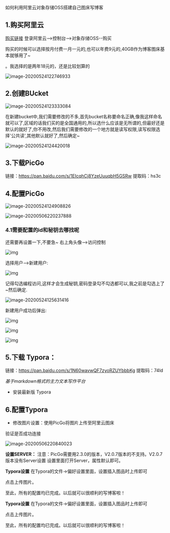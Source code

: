 如何利用阿里云对象存储OSS搭建自己图床写博客

## 1.购买阿里云

[购买阿里云]: https://yq.aliyun.com/error/notfound
 [购买链接](https://yq.aliyun.com/error/notfound)
登录阿里云-->控制台-->对象存储OSS--购买

购买的时候可以选择按月付费一月一元的,也可以年费9元的,40GB作为博客图床基本就够用了~

。我选择的是两年18元的，还是比较划算的

![image-20200524122746933](https://imgconvert.csdnimg.cn/aHR0cHM6Ly9teHN6cy5vc3MtY24tYmVpamluZy5hbGl5dW5jcy5jb20vaW1nL2ltYWdlLTIwMjAwNTI0MTIyNzQ2OTMzLnBuZw?x-oss-process=image/format,png)

## 2.创建BUcket

![image-20200524123333084](https://imgconvert.csdnimg.cn/aHR0cHM6Ly9teHN6cy5vc3MtY24tYmVpamluZy5hbGl5dW5jcy5jb20vaW1nL2ltYWdlLTIwMjAwNTI0MTIzMzMzMDg0LnBuZw?x-oss-process=image/format,png)


在新建bucket中,我们需要修改的不多,首先bucket名称要命名正确,像我这样命名就可以了,区域的话我们买的是全国通用的,所以选什么应该是无所谓的,但最好还是默认的就好了,你不用改,然后我们需要修改的一个地方就是读写权限,读写权限选择'公共读',其他默认就好了,然后确定~

![image-20200524124420018](https://imgconvert.csdnimg.cn/aHR0cHM6Ly9teHN6cy5vc3MtY24tYmVpamluZy5hbGl5dW5jcy5jb20vaW1nL2ltYWdlLTIwMjAwNTI0MTI0NDIwMDE4LnBuZw?x-oss-process=image/format,png)

## 3.下载PicGo

链接：https://pan.baidu.com/s/1EIcqhCj8YzeUuuqbH5GSRw 
提取码：hs3c 

## 4.配置PicGo

![image-20200524124908826](https://imgconvert.csdnimg.cn/aHR0cHM6Ly9teHN6cy5vc3MtY24tYmVpamluZy5hbGl5dW5jcy5jb20vaW1nL2ltYWdlLTIwMjAwNTI0MTI0OTA4ODI2LnBuZw?x-oss-process=image/format,png)

![image-20200506220237888](https://imgconvert.csdnimg.cn/aHR0cHM6Ly9hbGl5dW4tcGljdHVyZS1waWNnby5vc3MtY24tc2hlbnpoZW4uYWxpeXVuY3MuY29tLzIwMjAwNTA2MjIwMjM5LnBuZw?x-oss-process=image/format,png)

### 4.1需要配置的id和秘钥去哪找呢

还需要再设置一下,不要急~ 右上角头像-->访问控制



![img](https://imgconvert.csdnimg.cn/aHR0cDovL21kLmhhbzIudG9wL2ltZy8yMDE5MTAwODE1NTA1NS5wbmc?x-oss-process=image/format,png)

选择用户-->新建用户:



![img](https://imgconvert.csdnimg.cn/aHR0cDovL21kLmhhbzIudG9wL2ltZy8yMDE5MTAwODE1NTE1Ni5wbmc?x-oss-process=image/format,png)



记得勾选编程访问,这样才会生成秘钥,密码登录勾不勾选都可以,我之前是勾选上了~然后确定.

![image-20200524125631416](https://imgconvert.csdnimg.cn/aHR0cHM6Ly9teHN6cy5vc3MtY24tYmVpamluZy5hbGl5dW5jcy5jb20vaW1nL2ltYWdlLTIwMjAwNTI0MTI1NjMxNDE2LnBuZw?x-oss-process=image/format,png)

新建用户成功后弹出:



![img](https://imgconvert.csdnimg.cn/aHR0cDovL21kLmhhbzIudG9wL2ltZy8yMDE5MTAwODE1NTczNi5wbmc?x-oss-process=image/format,png)

![img](https://imgconvert.csdnimg.cn/aHR0cDovL21kLmhhbzIudG9wL2ltZy8yMDE5MTAwODE2MDIxMi5wbmc?x-oss-process=image/format,png)

![img](https://imgconvert.csdnimg.cn/aHR0cDovL21kLmhhbzIudG9wL2ltZy8yMDE5MTAwODE2MTE0MC5wbmc?x-oss-process=image/format,png)

## 5.下载 Typora：

链接：https://pan.baidu.com/s/1N60wavwQF7zyoRZUYbbbKg 
提取码：74ld

*基于markdown格式的主力文本写作平台*

- 安装最新版 Typora

## 6.配置Typora

- 修改图片设置：使用PicGo将图片上传至阿里云图床

验证是否成功连接

![image-20200506220840023](https://imgconvert.csdnimg.cn/aHR0cHM6Ly9hbGl5dW4tcGljdHVyZS1waWNnby5vc3MtY24tc2hlbnpoZW4uYWxpeXVuY3MuY29tLzIwMjAwNTA2MjIwODQ2LnBuZw?x-oss-process=image/format,png)

**设置SERVER：**
注意：PicGo需要用2.3.0的版本，V2.0.7版本的不支持。V2.0.7版本没有Server设置
设置里面打开Server，属性默认即可。

**Typora设置**
在Typora的文件->偏好设置里面，设置插入图品时上传即可

点击上传图片。

至此，所有的配置均已完成。以后就可以很顺利的写博客啦！



**Typora设置**
在Typora的文件->偏好设置里面，设置插入图品时上传即可

点击上传图片。

至此，所有的配置均已完成。以后就可以很顺利的写博客啦！